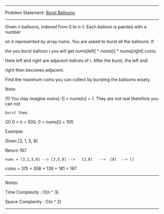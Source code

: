 ******************************************************************************
Problem Statement: [Burst Balloons](https://leetcode.com/problems/burst-balloons/#/description)
******************************************************************************

Given n balloons, indexed from 0 to n-1. Each balloon is painted with a number

on it represented by array nums. You are asked to burst all the balloons. If

the you burst balloon i you will get nums[left] * nums[i] * nums[right] coins.

Here left and right are adjacent indices of i. After the burst, the left and

right then becomes adjacent. 

Find the maximum coins you can collect by bursting the balloons wisely. 

Note: 

(1) You may imagine nums[-1] = nums[n] = 1. They are not real therefore you can not

    burst them.

(2) 0 = n = 500, 0 = nums[i] = 100 

Example: 

Given [3, 1, 5, 8] 

Return 167 

    nums = [3,1,5,8] --> [3,5,8] -->   [3,8]   -->  [8]  --> []

   coins =  3*1*5      +  3*5*8    +  1*3*8      + 1*8*1   = 167

******************************************************************************
Notes:

Time Complexity : O(n ^ 3)

Space Complexity : O(n ^ 2)

******************************************************************************

